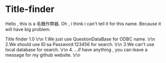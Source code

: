 # Title-finder
Hello , this is a 毛概作弊器.
Oh , i think i can't tell it for this name. Because it will have big problem.

Title finder 1.0 \r\n
1.We just use QuestionDataBase for ODBC name. \r\n
2.We should use ID:sa Password:123456 for search. \r\n
3.We can't use local database for search. \r\n
4. ...if have anything , you can leave a message for my github website. \r\n
